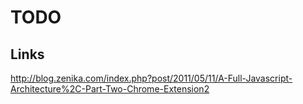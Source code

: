 # TODO

## Links
http://blog.zenika.com/index.php?post/2011/05/11/A-Full-Javascript-Architecture%2C-Part-Two-Chrome-Extension2
